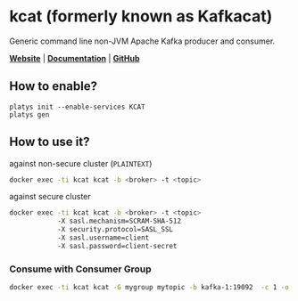 # kcat (formerly known as Kafkacat)

Generic command line non-JVM Apache Kafka producer and consumer.

**[Website](https://github.com/edenhill/kcat)** | **[Documentation](https://github.com/edenhill/kcat)** | **[GitHub](https://github.com/edenhill/kcat)**

## How to enable?

```
platys init --enable-services KCAT
platys gen
```

## How to use it?

against non-secure cluster (`PLAINTEXT`)

```bash
docker exec -ti kcat kcat -b <broker> -t <topic>
```

against secure cluster

```bash
docker exec -ti kcat kcat -b <broker> -t <topic>
			-X sasl.mechanism=SCRAM-SHA-512
			-X security.protocol=SASL_SSL
			-X sasl.username=client
			-X sasl.password=client-secret
```

### Consume with Consumer Group

```bash
docker exec -ti kcat kcat -G mygroup mytopic -b kafka-1:19092  -c 1 -o end
```
